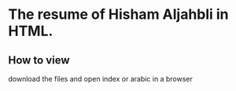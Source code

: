 # The resume of Hisham Aljahbli in HTML.

## How to view
download the files and open index or arabic in a browser

